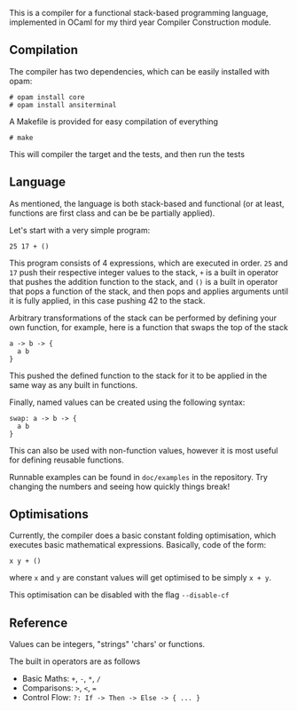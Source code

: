 This is a compiler for a functional stack-based programming language, 
implemented in OCaml for my third year Compiler Construction module.

## Compilation

The compiler has two dependencies, which can be easily installed with opam:

```
# opam install core
# opam install ansiterminal
```

A Makefile is provided for easy compilation of everything

```
# make
```

This will compiler the target and the tests, and then run the tests

## Language

As mentioned, the language is both stack-based and functional 
(or at least, functions are first class and can be be partially applied). 

Let's start with a very simple program:

```
25 17 + ()
```

This program consists of 4 expressions, which are executed in order.
```25``` and ```17``` push their respective integer values to the stack,
```+``` is a built in operator that pushes the addition function to the stack, and
```()``` is a built in operator that pops a function of the stack, and then pops and applies arguments 
until it is fully applied, in this case pushing 42 to the stack.

Arbitrary transformations of the stack can be performed by defining your own function, 
for example, here is a function that swaps the top of the stack

```
a -> b -> {
  a b
}
```

This pushed the defined function to the stack for it to be applied in the same way as any built in functions.

Finally, named values can be created using the following syntax:

```
swap: a -> b -> {
  a b
}
```

This can also be used with non-function values, however it is most useful for defining reusable functions.

Runnable examples can be found in ```doc/examples``` in the repository. Try changing the numbers and seeing
how quickly things break!

## Optimisations
Currently, the compiler does a basic constant folding optimisation, which executes basic mathematical expressions.
Basically, code of the form:

```
x y + ()
```

where ```x``` and ```y``` are constant values will get optimised to be simply ```x + y```.

This optimisation can be disabled with the flag ```--disable-cf```

## Reference
Values can be integers, "strings" 'chars' or functions.

The built in operators are as follows 
* Basic Maths: ```+```, ```-```, ```*```, ```/```
* Comparisons: ```>```, ```<```, ```=```
* Control Flow: ```?: If -> Then -> Else -> { ... }```
